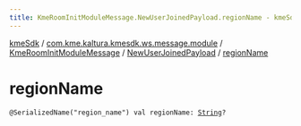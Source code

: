 ```yaml
---
title: KmeRoomInitModuleMessage.NewUserJoinedPayload.regionName - kmeSdk
---
```


[kmeSdk](../../../index.html) / [com.kme.kaltura.kmesdk.ws.message.module](../../index.html) / [KmeRoomInitModuleMessage](../index.html) / [NewUserJoinedPayload](index.html) / [regionName](./region-name.html)

# regionName

`@SerializedName("region_name") val regionName: `[`String`](https://kotlinlang.org/api/latest/jvm/stdlib/kotlin/-string/index.html)`?`
